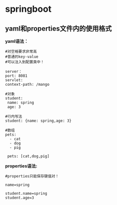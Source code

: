 # springboot

## yaml和properties文件内的使用格式

**yaml语法：**

```
#对空格要求非常高
#普通的key-value
#可以注入到配置类中！

server： 
port: 8081
servlet: 
context-path: /mango

#对象
student: 
 name: spring
 age: 3
 
#行内写法
student: {name: spring,age: 3}

#数组
pets: 
  - cat
  - dog
  - pig
  
 pets: [cat,dog,pig]

```



**properties语法:**

```
#properties只能保存键值对！

name=spring

student.name=spring
student.age=3
```


